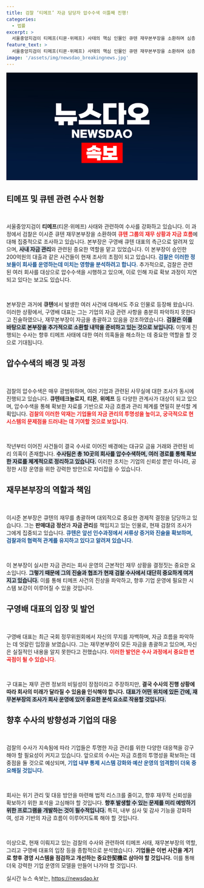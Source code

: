 ```yaml
---
title: 검찰 ‘티메프’ 자금 담당자 압수수색 이틀째 진행!
categories:
  - 법률
excerpt: >
  서울중앙지검이 티메프(티몬·위메프) 사태의 핵심 인물인 큐텐 재무본부장을 소환하며 심층 조사에 나섰습니다. 자금 흐름과 관계사 압수수색이 이어져 이커머스 업계의 흥미진진한 전개가 주목받고 있습니다. 클릭하여 자세한 내용을 확인하세요!
feature_text: >
  서울중앙지검이 티메프(티몬·위메프) 사태의 핵심 인물인 큐텐 재무본부장을 소환하며 심층 조사에 나섰습니다. 자금 흐름과 관계사 압수수색이 이어져 이커머스 업계의 흥미진진한 전개가 주목받고 있습니다. 클릭하여 자세한 내용을 확인하세요!
image: '/assets/img/newsdao_breakingnews.jpg'
---
```


<p><img src="/assets/img/newsdao_breakingnews.jpg" alt="cryptoinkorea 속보" /></p>

<h2 data-ke-size="size26">티메프 및 큐텐 관련 수사 현황</h2>

<p data-ke-size="size16">&nbsp;</p>

<p>서울중앙지검이 <b>티메프</b>(티몬·위메프) 사태와 관련하여 수사를 강화하고 있습니다. 이 과정에서 검찰은 이시준 큐텐 재무본부장을 소환하여 <b><span style="color: #ee2323;">큐텐 그룹의 재무 상황과 자금 흐름</span></b>에 대해 집중적으로 조사하고 있습니다. 본부장은 구영배 큐텐 대표의 측근으로 알려져 있으며, <b><span style="background-color: #21538527;">사내 자금 관리</span></b>와 관련된 중요한 역할을 맡고 있었습니다. 이 본부장이 승인한 200억원의 대출과 같은 사건들이 현재 조사의 초점이 되고 있습니다. <b><span style="color: #1a5490;">검찰은 이러한 정보들이 회사를 운영하는데 미치는 영향을 분석하려고 합니다.</span></b> 추가적으로, 검찰은 관련된 여러 회사를 대상으로 압수수색을 시행하고 있으며, 이로 인해 자료 확보 과정이 지연되고 있다는 보고도 있습니다.</p>

<p data-ke-size="size16">&nbsp;</p>

<p>본부장은 과거에 <b>큐텐</b>에서 발생한 여러 사건에 대해서도 주요 인물로 등장해 왔습니다. 이러한 상황에서, 구영배 대표는 그는 기업의 자금 관련 사항을 충분히 파악하지 못한다고 진술하였으나, 재무본부장이 자금을 총괄하고 있음을 강조하였습니다. <b><span style="background-color: #21538527;">검찰은 이를 바탕으로 본부장을 추가적으로 소환할 내막을 준비하고 있는 것으로 보입니다.</span></b> 이렇게 진행되는 수사는 향후 티메프 사태에 대한 여러 의혹들을 해소하는 데 중요한 역할을 할 것으로 기대됩니다.</p>

<h2 data-ke-size="size26">압수수색의 배경 및 과정</h2>

<p data-ke-size="size16">&nbsp;</p>

<p>검찰의 압수수색은 매우 광범위하며, 여러 기업과 관련된 사무실에 대한 조사가 동시에 진행되고 있습니다. <b>큐텐테크놀로지</b>, <b>티몬</b>, <b>위메프</b> 등 다양한 관계사가 대상이 되고 있으며, 압수수색을 통해 확보한 자료를 기반으로 자금 흐름과 관리 체계를 면밀히 분석할 계획입니다. <b><span style="color: #ee2323;">검찰의 이러한 악재는 기업들의 자금 관리의 투명성을 높이고, 궁극적으로 현 시스템의 문제점을 드러내는 데 기여할 것으로 보입니다.</span></b></p>

<p data-ke-size="size16">&nbsp;</p>

<p>작년부터 이어진 사건들이 결국 수사로 이어진 배경에는 대규모 금융 거래와 관련된 비리 의혹이 존재합니다. <b><span style="background-color: #21538527;">수사팀은 총 10곳의 회사를 압수수색하며, 여러 경로를 통해 확보한 자료를 체계적으로 정리하고 있습니다.</span></b> 이러한 조치는 기업의 신뢰성 뿐만 아니라, 공정한 시장 운영을 위한 강력한 방안으로 자리잡을 수 있습니다. </p>

<h2 data-ke-size="size26">재무본부장의 역할과 책임</h2>

<p data-ke-size="size16">&nbsp;</p>

<p>이시준 본부장은 큐텐의 재무를 총괄하며 대외적으로 중요한 경제적 결정을 담당하고 있습니다. 그는 <b>판매대금 정산</b>과 <b>자금 관리</b>를 책임지고 있는 인물로, 현재 검찰의 조사가 그에게 집중되고 있습니다. <b><span style="color: #1a5490;">큐텐은 앞선 인수과정에서 서류상 증거와 진술을 확보하며, 검찰과의 협력적 관계를 유지하고 있다고 알려져 있습니다.</span></b></p>

<p data-ke-size="size16">&nbsp;</p>

<p>이 본부장이 실시한 자금 관리는 회사 운영의 근본적인 재무 상황을 결정짓는 중요한 요소입니다. <b><span style="background-color: #21538527;">그렇기 때문에 그의 진술과 협조가 현재 검찰 수사에서 대단히 중요하게 여겨지고 있습니다.</span></b> 이를 통해 티메프 사건의 진상을 파악하고, 향후 기업 운영에 필요한 시스템 보강이 이루어질 수 있을 것입니다.</p>

<h2 data-ke-size="size26">구영배 대표의 입장 및 발언</h2>

<p data-ke-size="size16">&nbsp;</p>

<p>구영배 대표는 최근 국회 정무위원회에서 자신의 무지를 자백하며, 자금 흐름을 파악하는 데 엇갈린 입장을 보였습니다. 그는 재무본부장이 모든 자금을 총괄하고 있으며, 자신은 실질적인 내용을 알지 못한다고 전했습니다. <b><span style="color: #ee2323;">이러한 발언은 수사 과정에서 중요한 변곡점이 될 수 있습니다.</span></b> </p>

<p data-ke-size="size16">&nbsp;</p>

<p>구 대표는 재무 관련 정보의 비밀성이 장점이라고 주장하지만, <b>결국 수사의 진행 상황에 따라 회사의 미래가 달라질 수 있음을 인식해야 합니다.</b> <b><span style="background-color: #21538527;">대표가 어떤 위치에 있든 간에, 재무본부장의 조사가 회사 운영에 있어 중요한 분석 요소로 작용할 것입니다.</span></b></p>

<h2 data-ke-size="size26">향후 수사의 방향성과 기업의 대응</h2>

<p data-ke-size="size16">&nbsp;</p>

<p>검찰의 수사가 지속됨에 따라 기업들은 투명한 자금 관리를 위한 다양한 대응책을 강구해야 할 필요성이 커지고 있습니다. 앞으로의 수사는 자금 흐름의 투명성을 확보하는 데 중점을 둘 것으로 예상되며, <b><span style="color: #1a5490;">기업 내부 통제 시스템 강화와 예산 운영의 엄격함이 더욱 중요해질 것입니다.</span></b> </p>

<p data-ke-size="size16">&nbsp;</p>

<p>회사는 위기 관리 및 대응 방안을 마련해 법적 리스크를 줄이고, 향후 재무적 신뢰성을 확보하기 위한 포석을 고심해야 할 것입니다. <b><span style="background-color: #21538527;">향후 발생할 수 있는 문제를 미리 예방하기 위한 프로그램을 개발하는 것이 필수적입니다.</span></b> 특히, 내부 심사 및 감사 기능을 강화하여, 성과 기반의 자금 흐름이 이루어지도록 해야 할 것입니다. </p>

<p data-ke-size="size16">&nbsp;</p>

<p>이상으로, 현재 이뤄지고 있는 검찰의 수사와 관련하여 티메프 사태, 재무본부장의 역할, 그리고 구영배 대표의 입장 등을 종합적으로 분석했습니다. <b>기업들은 이번 사건을 계기로 향후 경영 시스템을 점검하고 개선하는 중요한契機로 삼아야 할 것입니다.</b> 이를 통해 더욱 강력한 기업 운영의 모델을 만들어 나가야 할 것입니다.</p>
실시간 뉴스 속보는, <a href="https://newsdao.kr" rel="dofollow">https://newsdao.kr</a>


